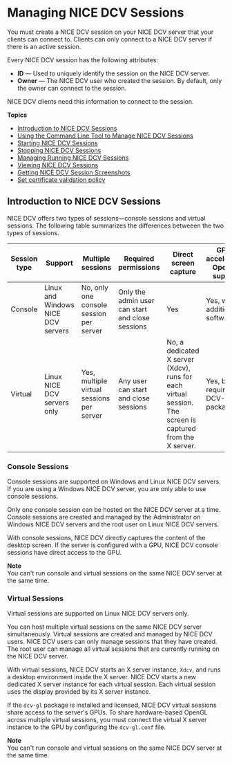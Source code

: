 # Managing NICE DCV Sessions<a name="managing-sessions"></a>

You must create a NICE DCV session on your NICE DCV server that your clients can connect to\. Clients can only connect to a NICE DCV server if there is an active session\.

Every NICE DCV session has the following attributes:
+ **ID** — Used to uniquely identify the session on the NICE DCV server\.
+ **Owner** — The NICE DCV user who created the session\. By default, only the owner can connect to the session\.

NICE DCV clients need this information to connect to the session\.

**Topics**
+ [Introduction to NICE DCV Sessions](#managing-sessions-intro)
+ [Using the Command Line Tool to Manage NICE DCV Sessions](managing-sessions-cli.md)
+ [Starting NICE DCV Sessions](managing-sessions-start.md)
+ [Stopping NICE DCV Sessions](managing-sessions-lifecycle-stop.md)
+ [Managing Running NICE DCV Sessions](managing-running-session.md)
+ [Viewing NICE DCV Sessions](managing-sessions-lifecycle-view.md)
+ [Getting NICE DCV Session Screenshots](managing-sessions-lifecycle-screenshot.md)
+ [Set certificate validation policy](set-certificate-validation-policy.md)

## Introduction to NICE DCV Sessions<a name="managing-sessions-intro"></a>

NICE DCV offers two types of sessions—console sessions and virtual sessions\. The following table summarizes the differences betweeen the two types of sessions\.


| Session type | Support | Multiple sessions | Required permissions | Direct screen capture | GPU\-accelerated OpenGL support | 
| --- | --- | --- | --- | --- | --- | 
| Console | Linux and Windows NICE DCV servers | No, only one console session per server | Only the admin user can start and close sessions | Yes | Yes, without additional software | 
| Virtual | Linux NICE DCV servers only | Yes, multiple virtual sessions per server | Any user can start and close sessions | No, a dedicated X server \(Xdcv\), runs for each virtual session\. The screen is captured from the X server\. | Yes, but requires the DCV\-GL package | 

### Console Sessions<a name="managing-sessions-intro-console"></a>

Console sessions are supported on Windows and Linux NICE DCV servers\. If you are using a Windows NICE DCV server, you are only able to use console sessions\.

Only one console session can be hosted on the NICE DCV server at a time\. Console sessions are created and managed by the Administrator on Windows NICE DCV servers and the root user on Linux NICE DCV servers\. 

With console sessions, NICE DCV directly captures the content of the desktop screen\. If the server is configured with a GPU, NICE DCV console sessions have direct access to the GPU\.

**Note**  
You can't run console and virtual sessions on the same NICE DCV server at the same time\.

### Virtual Sessions<a name="managing-sessions-intro-virtual"></a>

Virtual sessions are supported on Linux NICE DCV servers only\.

You can host multiple virtual sessions on the same NICE DCV server simultaneously\. Virtual sessions are created and managed by NICE DCV users\. NICE DCV users can only manage sessions that they have created\. The root user can manage all virtual sessions that are currently running on the NICE DCV server\.

With virtual sessions, NICE DCV starts an X server instance, `Xdcv`, and runs a desktop environment inside the X server\. NICE DCV starts a new dedicated X server instance for each virtual session\. Each virtual session uses the display provided by its X server instance\.

If the `dcv-gl` package is installed and licensed, NICE DCV virtual sessions share access to the server's GPUs\. To share hardware\-based OpenGL across multiple virtual sessions, you must connect the virtual X server instance to the GPU by configuring the `dcv-gl.conf` file\.

**Note**  
You can't run console and virtual sessions on the same NICE DCV server at the same time\.